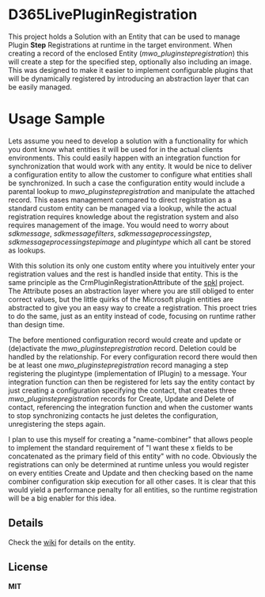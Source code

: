 # D365LivePluginRegistration
This project holds a Solution with an Entity that can be used to manage Plugin **Step** Registrations at runtime in the target environment.
When creating a record of the enclosed Entity (_mwo_pluginstepregistration_) this will create a step for the specified step, optionally also including an image.
This was designed to make it easier to implement configurable plugins that will be dynamically registered by introducing an abstraction layer that can be easily managed. 

# Usage Sample
Lets assume you need to develop a solution with a functionality for which you dont know what entities it will be used for in the actual clients environments. This could easily happen with an integration function for synchronization that would work with any entity. It would be nice to deliver a configuration entity to allow the customer to configure what entities shall be synchronized.
In such a case the configuration entity would include a parental lookup to _mwo_pluginstepregistration_ and manipulate the attached record. This eases management compared to direct registration as a standard custom entity can be managed via a lookup, while the actual registration requires knowledge about the registration system and also requires management of the image. 
You would need to worry about _sdkmessage_, _sdkmessagefilters_, _sdkmessageprocessingstep_, _sdkmessageprocessingstepimage_ and _plugintype_ which all cant be stored as lookups. 

With this solution its only one custom entity where you intuitively enter your registration values and the rest is handled inside that entity.
This is the same principle as the CrmPluginRegistrationAttribute of the [spkl](https://github.com/scottdurow/SparkleXrm/tree/master/spkl) project. The Attribute poses an abstraction layer where you are still obliged to enter correct values, but the little quirks of the Microsoft plugin entities are abstracted to give you an easy way to create a registration. This proect tries to do the same, just as an entity instead of code, focusing on runtime rather than design time.

The before mentioned configuration record would create and update or (de)activate the _mwo_pluginstepregistration_ record. Deletion could be handled by the relationship. For every configuration record there would then be at least one _mwo_pluginstepregistration_ record managing a step registering the plugintype (implementation of IPlugin) to a message. Your integration function can then be registered for lets say the entity contact by just creating a configuration specifying the contact, that creates three _mwo_pluginstepregistration_ records for Create, Update and Delete of contact, referencing the integration function and when the customer wants to stop synchronizing contacts he just deletes the configuration, unregistering the steps again.

I plan to use this myself for creating a "name-combiner" that allows people to implement the standard requirement of "I want these x fields to be concatenated as the primary field of this entity" with no code. Obviously the registrations can only be determined at runtime unless you would register on every entities Create and Update and then checking based on the name combiner configuration skip execution for all other cases. It is clear that this would yield a performance penalty for all entities, so the runtime registration will be a big enabler for this idea.

## Details
Check the [wiki](https://github.com/Kunter-Bunt/D365LivePluginRegistration/wiki) for details on the entity. 

## License
**MIT**  
